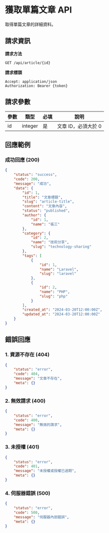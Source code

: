 # 獲取單篇文章 API

取得單篇文章的詳細資料。

## 請求資訊

**請求方法**
```
GET /api/article/{id}
```

**請求標頭**
```
Accept: application/json
Authorization: Bearer {token}
```

## 請求參數

| 參數 | 類型    | 必填 | 說明              |
|------|---------|------|-------------------|
| id   | integer | 是   | 文章 ID，必須大於 0 |

## 回應範例

### 成功回應 (200)
```json
{
    "status": "success",
    "code": 200,
    "message": "成功",
    "data": {
        "id": 1,
        "title": "文章標題",
        "slug": "article-title",
        "content": "文章內容",
        "status": "published",
        "author": {
            "id": 1,
            "name": "張三"
        },
        "category": {
            "id": 2,
            "name": "技術分享",
            "slug": "technology-sharing"
        },
        "tags": [
            {
                "id": 1,
                "name": "Laravel",
                "slug": "laravel"
            },
            {
                "id": 2,
                "name": "PHP",
                "slug": "php"
            }
        ],
        "created_at": "2024-03-20T12:00:00Z",
        "updated_at": "2024-03-20T12:00:00Z"
    }
}
```

## 錯誤回應

### 1. 資源不存在 (404)
```json
{
    "status": "error",
    "code": 404,
    "message": "文章不存在",
    "meta": {}
}
```

### 2. 無效請求 (400)
```json
{
    "status": "error",
    "code": 400,
    "message": "無效的請求",
    "meta": {}
}
```

### 3. 未授權 (401)
```json
{
    "status": "error",
    "code": 401,
    "message": "未授權或授權已過期",
    "meta": {}
}
```

### 4. 伺服器錯誤 (500)
```json
{
    "status": "error",
    "code": 500,
    "message": "伺服器內部錯誤",
    "meta": {}
}
``` 
